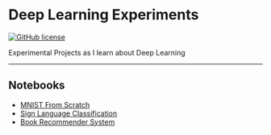 # Deep Learning Experiments
[![GitHub license](https://img.shields.io/github/license/jimmiemunyi/deeplearning-experiments)](https://github.com/jimmiemunyi/deeplearning-experiments/blob/main/LICENSE)


Experimental Projects as I learn about Deep Learning

<hr>


## Notebooks

*   [MNIST From Scratch](https://github.com/jimmiemunyi/deeplearning-experiments/blob/main/notebooks/MNIST_From_Scratch.ipynb)
*   [Sign Language Classification](https://github.com/jimmiemunyi/deeplearning-experiments/blob/main/notebooks/Sign_Language_Classification.ipynb)
*   [Book Recommender System](https://github.com/jimmiemunyi/deeplearning-experiments/blob/main/notebooks/Book_Recommendation.ipynb)
